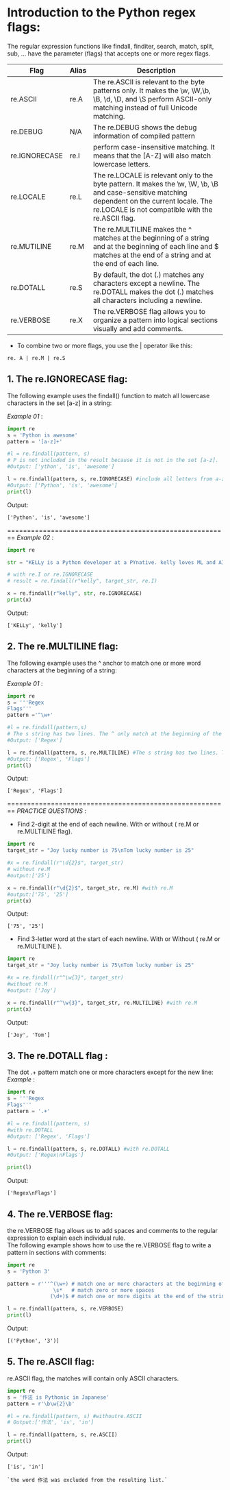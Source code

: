 # Introduction to the Python regex flags:
The regular expression functions like findall, finditer, search, match, split, sub, … have the parameter (flags) that accepts one or more regex flags.

|   Flag         | Alias    |   Description                           |             
|----------------|----------------|---------------------------------------------------|
|re.ASCII| re.A	|	The re.ASCII is relevant to the byte patterns only. It makes the \w, \W,\b, \B, \d, \D, and \S perform ASCII-only matching instead of full Unicode matching.           |
|re.DEBUG| N/A	|	The re.DEBUG shows the debug information of compiled pattern          |
|re.IGNORECASE| re.I	|	perform case-insensitive matching. It means that the [A-Z] will also match lowercase letters.      |
|re.LOCALE| re.L	|	The re.LOCALE is relevant only to the byte pattern. It makes the \w, \W, \b, \B and case-sensitive matching dependent on the current locale. The re.LOCALE is not compatible with the re.ASCII flag.      |
|re.MUTILINE| re.M	|	The re.MULTILINE makes the ^ matches at the beginning of a string and at the beginning of each line and $ matches at the end of a string and at the end of each line.      |
|re.DOTALL| re.S |	By default, the dot (.) matches any characters except a newline. The re.DOTALL makes the dot (.) matches all characters including a newline.      |
|re.VERBOSE| re.X |	The re.VERBOSE flag allows you to organize a pattern into logical sections visually and add comments.      |

* To combine two or more flags, you use the | operator like this:
```
re. A | re.M | re.S
```

## 1. The re.IGNORECASE flag:
The following example uses the findall() function to match all lowercase characters in the set [a-z] in a string:

*Example 01* :
```python
import re
s = 'Python is awesome'
pattern = '[a-z]+' 

#l = re.findall(pattern, s) 
# P is not included in the result because it is not in the set [a-z].
#Output: ['ython', 'is', 'awesome']

l = re.findall(pattern, s, re.IGNORECASE) #include all letters from a-z
#Output: ['Python', 'is', 'awesome']
print(l)
```

Output:
```
['Python', 'is', 'awesome']
```
========================================================
*Example 02* :
```python
import re

str = "KELLy is a Python developer at a PYnative. kelly loves ML and AI"

# with re.I or re.IGNORECASE
# result = re.findall(r"kelly", target_str, re.I)

x = re.findall(r"kelly", str, re.IGNORECASE)
print(x)
```

Output:
```
['KELLy', 'kelly']
```

## 2. The re.MULTILINE flag:
The following example uses the ^ anchor to match one or more word characters at the beginning of a string:

*Example 01* :
```python
import re
s = '''Regex 
Flags'''
pattern ='^\w+'

#l = re.findall(pattern,s) 
# The s string has two lines. The ^ only match at the beginning of the string.
#Output: ['Regex']

l = re.findall(pattern, s, re.MULTILINE) #The s string has two lines. The ^ only match both lines beginning of the string.
#Output: ['Regex', 'Flags']
print(l)
```

Output:
```
['Regex', 'Flags']
```
========================================================
*PRACTICE QUESTIONS* :
* Find 2-digit at the end of each newline. With or without ( re.M or re.MULTILINE flag). 
```python
import re
target_str = "Joy lucky number is 75\nTom lucky number is 25"

#x = re.findall(r"\d{2}$", target_str) 
# without re.M  
#output:['25']

x = re.findall(r"\d{2}$", target_str, re.M) #with re.M  
#output:['75', '25']
print(x) 
```

Output:
```
['75', '25']
```

* Find 3-letter word at the start of each newline. With or Without ( re.M or re.MULTILINE ).
```python
import re
target_str = "Joy lucky number is 75\nTom lucky number is 25"

#x = re.findall(r"^\w{3}", target_str) 
#without re.M
#output: ['Joy']

x = re.findall(r"^\w{3}", target_str, re.MULTILINE) #with re.M
print(x)
```

Output:
```
['Joy', 'Tom']
```

## 3. The re.DOTALL flag :
The dot .+ pattern match one or more characters except for the new line:
*Example* :
```python
import re
s = '''Regex
Flags'''
pattern = '.+'

#l = re.findall(pattern, s) 
#with re.DOTALL
#Output: ['Regex', 'Flags']

l = re.findall(pattern, s, re.DOTALL) #with re.DOTALL
#Output: ['Regex\nFlags']

print(l)
```

Output:
```
['Regex\nFlags']
```

## 4. The re.VERBOSE flag:
the re.VERBOSE flag allows us to add spaces and comments to the regular expression to explain each individual rule.\
The following example shows how to use the re.VERBOSE flag to write a pattern in sections with comments:
```python
import re
s = 'Python 3'

pattern = r'''^(\w+) # match one or more characters at the beginning of the string
               \s*   # match zero or more spaces
              (\d+)$ # match one or more digits at the end of the string'''

l = re.findall(pattern, s, re.VERBOSE)
print(l)
```

Output:
```
[('Python', '3')]
```

## 5. The re.ASCII flag:
re.ASCII flag, the matches will contain only ASCII characters.
```python
import re
s = '作法 is Pythonic in Japanese'
pattern = r'\b\w{2}\b'

#l = re.findall(pattern, s) #withoutre.ASCII
# Output:['作法', 'is', 'in']

l = re.findall(pattern, s, re.ASCII)
print(l)
```

Output:
```
['is', 'in']

`the word 作法 was excluded from the resulting list.`
```